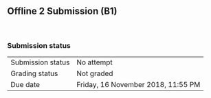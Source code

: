 <h2>Offline 2 Submission (B1)</h2> 

<h3>Submission status</h3><table>
<tbody><tr>
<td>Submission status</td>
<td>No attempt</td>
</tr>
<tr>
<td>Grading status</td>
<td>Not graded</td>
</tr>
<tr>
<td>Due date</td>
<td>Friday, 16 November 2018, 11:55 PM</td>
</tr>

</tbody>
</table>



